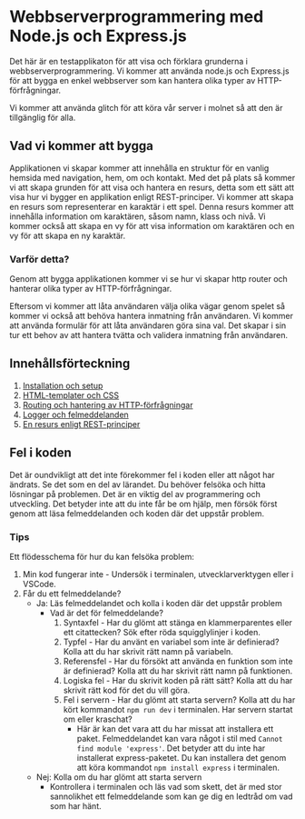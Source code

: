 # Webbserverprogrammering med Node.js och Express.js

Det här är en testapplikaton för att visa och förklara grunderna i webbserverprogrammering. Vi kommer att använda node.js och Express.js för att bygga en enkel webbserver som kan hantera olika typer av HTTP-förfrågningar. 

Vi kommer att använda glitch för att köra vår server i molnet så att den är tillgänglig för alla.

## Vad vi kommer att bygga

Applikationen vi skapar kommer att innehålla en struktur för en vanlig hemsida med navigation, hem, om och kontakt.
Med det på plats så kommer vi att skapa grunden för att visa och hantera en resurs, detta som ett sätt att visa hur vi bygger en applikation enligt REST-principer. Vi kommer att skapa en resurs som representerar en karaktär i ett spel. Denna resurs kommer att innehålla information om karaktären, såsom namn, klass och nivå. Vi kommer också att skapa en vy för att visa information om karaktären och en vy för att skapa en ny karaktär.

### Varför detta?

Genom att bygga applikationen kommer vi se hur vi skapar http router och hanterar olika typer av HTTP-förfrågningar. 

Eftersom vi kommer att låta användaren välja olika vägar genom spelet så kommer vi också att behöva hantera inmatning från användaren. Vi kommer att använda formulär för att låta användaren göra sina val. Det skapar i sin tur ett behov av att hantera tvätta och validera inmatning från användaren.

## Innehållsförteckning

1. [Installation och setup](docs/installation-och-setup.md)
2. [HTML-templater och CSS](docs/html-templater-och-css.md)
3. [Routing och hantering av HTTP-förfrågningar](docs/routing-och-requests.md)
4. [Logger och felmeddelanden](docs/logger-och-felmeddelanden.md)
5. [En resurs enligt REST-principer](docs/en-resurs-enligt-rest-principer.md)

## Fel i koden

Det är oundvikligt att det inte förekommer fel i koden eller att något har ändrats. Se det som en del av lärandet. Du behöver felsöka och hitta lösningar på problemen. Det är en viktig del av programmering och utveckling.
Det betyder inte att du inte får be om hjälp, men försök först genom att läsa felmeddelanden och koden där det uppstår problem.

### Tips

Ett flödesschema för hur du kan felsöka problem:

1. Min kod fungerar inte - Undersök i terminalen, utvecklarverktygen eller i VSCode.
2. Får du ett felmeddelande?
   - Ja: Läs felmeddelandet och kolla i koden där det uppstår problem
        - Vad är det för felmeddelande?
            1. Syntaxfel - Har du glömt att stänga en klammerparentes eller ett citattecken? Sök efter röda squigglylinjer i koden.
            2. Typfel - Har du använt en variabel som inte är definierad? Kolla att du har skrivit rätt namn på variabeln.
            3. Referensfel - Har du försökt att använda en funktion som inte är definierad? Kolla att du har skrivit rätt namn på funktionen.
            4. Logiska fel - Har du skrivit koden på rätt sätt? Kolla att du har skrivit rätt kod för det du vill göra.
            5. Fel i servern - Har du glömt att starta servern? Kolla att du har kört kommandot `npm run dev` i terminalen. Har servern startat om eller kraschat?
                - Här är kan det vara att du har missat att installera ett paket. Felmeddelandet kan vara något i stil med `Cannot find module 'express'`. Det betyder att du inte har installerat express-paketet. Du kan installera det genom att köra kommandot `npm install express` i terminalen.
   - Nej: Kolla om du har glömt att starta servern
        - Kontrollera i terminalen och läs vad som skett, det är med stor sannolikhet ett felmeddelande som kan ge dig en ledtråd om vad som har hänt.


